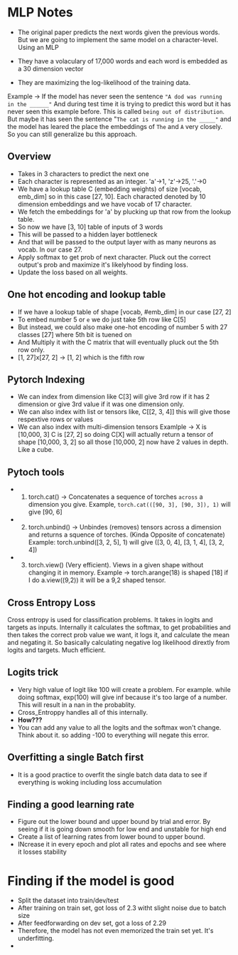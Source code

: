 # MLP Notes

- The original paper predicts the next words given the previous words. But we are going to implement the same model on a character-level. Using an MLP

- They have a volaculary of 17,000 words and each word is embedded as a 30 dimension vector

- They are maximizing the log-likelihood of the training data.

Example -> If the model has never seen the sentence `"A dod was running in the ______"`
And during test time it is trying to predict this word but it has never seen this example before. This is called `being out of distribution`. But maybe it has seen the sentence "`The cat is running in the _____"` and the model has leared the place the embeddings of `The` and `A` very closely. So you can still generalize bu this approach.

## Overview

- Takes in 3 characters to predict the next one
- Each character is represented as an integer. 'a'->1, 'z'->25, '.'->0
- We have a lookup table C (embedding weights) of size [vocab, emb_dim] so in this case [27, 10]. Each characted denoted by 10 dimension embeddings and we have vocab of 17 character.
- We fetch the embeddings for 'a' by plucking up that row from the lookup table.
- So now we have [3, 10] table of inputs of 3 words
- This will be passed to a hidden layer bottleneck
- And that will be passed to the output layer with as many neurons as vocab. In our case 27.
- Apply softmax to get prob of next character. Pluck out the correct output's prob and maximize it's likelyhood by finding loss.
- Update the loss based on all weights.


## One hot encoding and lookup table

- If we have a lookup table of shape [vocab, #emb_dim] in our case [27, 2]
- To embed number 5 or `e` we do just take 5th row like C[5]
- But instead, we could also make one-hot encoding of number 5 with 27 classes [27] where 5th bit is tuened on
- And Multiply it with the C matrix that will eventually pluck out the 5th row only.
- [1, 27]x[27, 2] -> [1, 2] which is the fifth row

## Pytorch Indexing

- We can index from dimension like C[3] will give 3rd row if it has 2 dimension or give 3rd value if it was one dimension only.
- We can also index with list or tensors like, C[[2, 3, 4]] this will give those respextive rows or values
- We can also index with multi-dimension tensors
Examlple -> X is [10,000, 3] C is [27, 2] so doing C[X] will actually return a tensor of shape [10,000, 3, 2] so all those [10,000, 2] now have 2 values in depth. Like a cube.

## Pytoch tools

- 1) torch.cat() -> Concatenates a sequence of torches `across` a dimension you give. Example, `torch.cat(([90, 3], [90, 3]), 1)` will give [90, 6]

- 2) torch.unbind() -> Unbindes (removes) tensors across a dimension and returns a squence of torches. (Kinda Opposite of concatenate)
Example: torch.unbind([3, 2, 5], 1) will give ([3, 0, 4], [3, 1, 4], [3, 2, 4])

- 3) torch.view() (Very efficient). Views in a given shape without changing it in memory.
Example -> torch.arange(18) is shaped [18] if I do a.view((9,2)) it will be a 9,2 shaped tensor.

## Cross Entropy Loss

Cross entropy is used for classification problems. It takes in logits and targets as inputs.
Internally it calculates the softmax, to get probabilities and then takes the correct prob value we want,
it logs it, and calculate the mean and negating it. So basically calculating negative log likelihood dirextly from logits and targets. Much efficient.


## Logits trick

- Very high value of logit like 100 will create a problem. For example. while doing softmax, exp(100) will give inf because it's too large of a number. This will result in a nan in the probablity.
- Cross_Entroppy handles all of this internally.
- <b>How???</b>
- You can add any value to all the logits and the softmax won't change. Think about it. so adding -100 to everything will negate this error.


## Overfitting a single Batch first

- It is a good practice to overfit the single batch data data to see if everything is woking including loss accumulation

## Finding a good learning rate

- Figure out the lower bound and upper bound by trial and error. By seeing if it is going down smooth for low end and unstable for high end
- Create a list of learning rates from lower bound to upper bound.
- INcrease it in every epoch and plot all rates and epochs and see where it losses stability

# Finding if the model is good

- Split the dataset into train/dev/test
- After training on train set, got  loss of 2.3 witht slight noise due to batch size
- After feedforwarding on dev set, got a loss of 2.29
- Therefore, the model has not even memorized the train set yet. It's underfitting.
- 